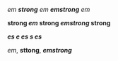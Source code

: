 *em **strong** em ***emstrong*** em*

**strong *em* strong ***emstrong*** strong**

***es *e* es **s** es***

*em*, **sttong**, ***emstrong***
